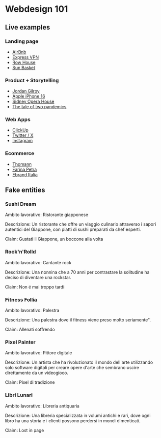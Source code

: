 # Webdesign 101

## Live examples
### Landing page

- [AirBnb](https://www.airbnb.it/host/homes)
- [Express VPN](https://www.expressvpn.com/go/home?category%3DVPN%26subcategory%3Dvpnphrase%26lang%3Den%26gclid%3DCjwKCAjwoP6LBhBlEiwAvCcthDvzHAprAcnobgI-t8vO3XgphEQLq0AD2AOYE_jojKvvXdqVEJnsPBoCiDEQAvD_BwE)
- [Row House](https://lp.therowhouse.com/try)
- [Sun Basket](https://sunbasket.com/try/90off-sunbasket/?gcid%3D9947148695%26gclid%3DCjwKCAiAksyNBhAPEiwAlDBeLHMNKlXo-dY9i4gxPQOn6iobuZMsbxFhcioFIkyEUWkd8CoNeWkocRoC9xsQAvD_BwE%26offer%3DSEMBMKSPRING90%26utm_source%3Dgoogle%26utm_medium%3Dsemnb%26utm_campaign%3Dconversion%26utm_content%3Dmealkits%26utm_term%3Dprice%26message%3Dprice%26ggid%3D107168528370%26gfid%3D%26gcrid%3D554397088984%26gnwk%3Dg%26gdev%3Dc%26gpos%3D%26gmkw%3Dblue%2520apron%26gkmt%3De%26gtgt%3Dkwd-512472970%26gdevm%3D%26gplc%3D%26gptg%3D%26grnd%3D14573399088873978888%26iv_%3D__iv_p_1_g_107168528370_w_kwd-512472970_h_1019105_ii__d_c_v__n_g_c_554397088984_l__t__e__r__vi__%26gclid%3DCjwKCAiAksyNBhAPEiwAlDBeLHMNKlXo-dY9i4gxPQOn6iobuZMsbxFhcioFIkyEUWkd8CoNeWkocRoC9xsQAvD_BwE)

### Product + Storytelling
- [Jordan Gilroy](https://www.jordangilroy.com/)
- [Apple iPhone 16](https://www.apple.com/it/iphone-16-pro/)
- [Sidney Opera House](https://stories.sydneyoperahouse.com/sydney-opera-house-at-rest/)
- [The tale of two pandemics](https://interactives.stuff.co.nz/2021/09/covid-delta-lockdown-auckland/)

### Web Apps
- [ClickUp](https://clickup.com/)
- [Twitter / X](https://x.com/)
- [Instagram](https://www.instagram.com/)

### Ecommerce
- [Thomann](https://www.thomann.de/it/index.html)
- [Farina Petra](https://www.farinapetra.it/)
- [Ebrand Italia](https://www.ebranditalia.com/it/)

## Fake entities
### Sushi Dream
Ambito lavorativo: Ristorante giapponese

Descrizione: Un ristorante che offre un viaggio culinario attraverso i sapori autentici del Giappone, con piatti di sushi preparati da chef esperti.

Claim: Gustati il Giappone, un boccone alla volta

### Rock'n'Rolld
Ambito lavorativo: Cantante rock

Descrizione: Una nonnina che a 70 anni per contrastare la solitudine ha deciso di diventare una rockstar.

Claim: Non é mai troppo tardi

### Fitness Follia
Ambito lavorativo: Palestra

Descrizione: Una palestra dove il fitness viene preso molto seriamente".

Claim: Allenati soffrendo

### Pixel Painter
Ambito lavorativo: Pittore digitale

Descrizione: Un artista che ha rivoluzionato il mondo dell'arte utilizzando solo software digitali per creare opere d'arte che sembrano uscire direttamente da un videogioco.

Claim: Pixel di tradizione

### Libri Lunari
Ambito lavorativo: Libreria antiquaria

Descrizione: Una libreria specializzata in volumi antichi e rari, dove ogni libro ha una storia e i clienti possono perdersi in mondi dimenticati.

Claim: Lost in page